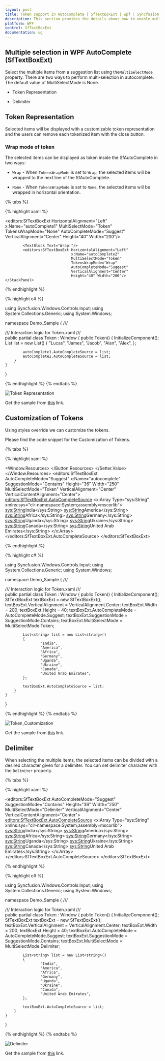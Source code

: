 ```yaml
---
layout: post
title: Token support in AutoComplete | SfTextBoxExt | wpf | Syncfusion
description: This section provides the details about how to enable multi selection mode in AutoComplete in SfTextBoxExt.
platform: WPF
control: SfTextBoxExt
documentation: ug
---
```


## Multiple selection in WPF AutoComplete (SfTextBoxExt)

Select the multiple items from a suggestion list using the`MultiSelectMode` property. There are two ways to perform multi-selection in autocomplete. The default value of MultiSelectMode is None.

* Token Representation

* Delimiter

## Token Representation

Selected items will be displayed with a customizable token representation and the users can remove each tokenized item with the close button.

### Wrap mode of token

The selected items can be displayed as token inside the SfAutoComplete in two ways:

* `Wrap` - When `TokensWrapMode` is set to `Wrap`, the selected items will be wrapped to the next line of the SfAutoComplete.

* `None` - When `TokensWrapMode` is set to `None`, the selected items will be wrapped in horizontal orientation.

{% tabs %}

{% highlight xaml %}

<Window x:Class="Demo_Sample.Token"
        xmlns="http://schemas.microsoft.com/winfx/2006/xaml/presentation"
        xmlns:x="http://schemas.microsoft.com/winfx/2006/xaml"
        xmlns:d="http://schemas.microsoft.com/expression/blend/2008"
        xmlns:editors="clr-namespace:Syncfusion.Windows.Controls.Input;assembly=Syncfusion.SfInput.Wpf"
        xmlns:mc="http://schemas.openxmlformats.org/markup-compatibility/2006"
        xmlns:local="clr-namespace:Demo_Sample"
        mc:Ignorable="d"
        Title="Token" Height="450" Width="800">
    <StackPanel VerticalAlignment="Center">
            <TextBlock Text="None:"/>
            <editors:SfTextBoxExt HorizontalAlignment="Left" 
                                  x:Name="autoComplete1" 
                                  MultiSelectMode="Token"
                                  TokensWrapMode="None"
                                  AutoCompleteMode="Suggest"
                                  VerticalAlignment="Center"
                                  Height="40" Width="200"/>

            <TextBlock Text="Wrap:"/>
            <editors:SfTextBoxExt HorizontalAlignment="Left" 
                                  x:Name="autoComplete2" 
                                  MultiSelectMode="Token"
                                  TokensWrapMode="Wrap"
                                  AutoCompleteMode="Suggest"
                                  VerticalAlignment="Center"
                                  Height="40" Width="200"/>
    </StackPanel>
</Window>

{% endhighlight %}

{% highlight c# %}

using Syncfusion.Windows.Controls.Input;
using System.Collections.Generic;
using System.Windows;

namespace Demo_Sample
{
    /// <summary>
    /// Interaction logic for Token.xaml
    /// </summary>
    public partial class Token : Window
    {
        public Token()
        {
            InitializeComponent();
            List<string> list = new List<string>()
            {
                    "Lucas",
                    "James",
                    "Jacob",
                    "Alan",
                    "Alex",
            };

            autoComplete1.AutoCompleteSource = list;
            autoComplete2.AutoCompleteSource = list;
        }
    }
}

{% endhighlight %}
{% endtabs %}

![Token Representation](Auto-Complete_images/Token.png)

Get the sample from [this](https://www.syncfusion.com/downloads/support/directtrac/general/ze/ImageMemberPath-2093350688) link.

## Customization of Tokens

Using styles override we can customize the tokens.

Please find the code snippet for the Customization of Tokens.

{% tabs %}

{% highlight xaml %}

<Window x:Class="AutoComplete_WPF.MainWindow"
        xmlns="http://schemas.microsoft.com/winfx/2006/xaml/presentation"
        xmlns:x="http://schemas.microsoft.com/winfx/2006/xaml"
        xmlns:d="http://schemas.microsoft.com/expression/blend/2008"
        xmlns:mc="http://schemas.openxmlformats.org/markup-compatibility/2006"
        xmlns:local="clr-namespace:AutoComplete_WPF"
        xmlns:editors="clr-namespace:Syncfusion.Windows.Controls.Input;assembly=Syncfusion.SfInput.Wpf" mc:Ignorable="d"
        Title="MainWindow" Height="450" Width="800">
      <Window.Resources>
        <Style  TargetType="editors:TokenItem">
            <Setter Property="Template">
                <Setter.Value>
                    <ControlTemplate TargetType="editors:TokenItem">
                        <Border x:Name="TokenBorder" Margin="4,4,2,4"  Background="Black"  CornerRadius="10"  Height="{TemplateBinding Height}" >
                            <Grid Margin="2" x:Name="TokenGrid">
                                <Grid.ColumnDefinitions>
                                    <ColumnDefinition Width="auto"/>
                                    <ColumnDefinition Width="*"/>
                                    <ColumnDefinition Width="auto"/>
                                </Grid.ColumnDefinitions>
                                    <TextBlock x:Name="TokenTextBlock" Text="{TemplateBinding Text}" Foreground="White" Grid.Column="1" Margin="2,0,2,3" VerticalAlignment="Center" Padding="4,0,0,0" />
                                    <Button Grid.Column="2" Margin="2"  x:Name="TokenCloseButton" IsTabStop="False" Background="White"  CommandParameter="{Binding RelativeSource={RelativeSource Mode=TemplatedParent}}" >
                                        <Button.Content>
                                            <TextBlock x:Name="TokenButtonContent" Text="&#xE711;" VerticalAlignment="Center" FontSize="10"  Foreground="Black" FontFamily="Segoe MDL2 Assets" />
                                        </Button.Content>
                                    <Button.Resources>
                                        <Style TargetType="{x:Type Border}">
                                            <Setter Property="CornerRadius" Value="13"/>
                                        </Style>
                                    </Button.Resources>
                                </Button>
                            </Grid>
                        </Border>
                    </ControlTemplate>
                </Setter.Value>
            </Setter>
        </Style>
    </Window.Resources>
    <editors:SfTextBoxExt AutoCompleteMode="Suggest"
                          x:Name="autocomplete"
                                  SuggestionMode="Contains"
                                  Height="36"
                                  Width="250"
                                  MultiSelectMode="Token"
                                  VerticalAlignment="Center" 
                          VerticalContentAlignment="Center">
        <editors:SfTextBoxExt.AutoCompleteSource>
            <x:Array Type="sys:String" 
             xmlns:sys="clr-namespace:System;assembly=mscorlib">
                <sys:String>India</sys:String>
                <sys:String>America</sys:String>
                <sys:String>Africa</sys:String>
                <sys:String>Germany</sys:String>
                <sys:String>Uganda</sys:String>
                <sys:String>Ukraine</sys:String>
                <sys:String>Canada</sys:String>
                <sys:String>United Arab Emirates</sys:String>
            </x:Array>
        </editors:SfTextBoxExt.AutoCompleteSource>
    </editors:SfTextBoxExt>
</Window>

{% endhighlight %}

{% highlight c# %}

using Syncfusion.Windows.Controls.Input;
using System.Collections.Generic;
using System.Windows;

namespace Demo_Sample
{
    /// <summary>
    /// Interaction logic for Token.xaml
    /// </summary>
    public partial class Token : Window
    {
        public Token()
        {
            InitializeComponent();
            SfTextBoxExt textBoxExt = new SfTextBoxExt();          
            textBoxExt.VerticalAlignment = VerticalAlignment.Center;
            textBoxExt.Width = 200;
            textBoxExt.Height = 40;
            textBoxExt.AutoCompleteMode = AutoCompleteMode.Suggest;
            textBoxExt.SuggestionMode = SuggestionMode.Contains;
            textBoxExt.MultiSelectMode = MultiSelectMode.Token;
          
            List<string> list = new List<string>()
            {
                    "India",
                    "America",
                    "Africa",
                    "Germany",
                    "Uganda",
                    "Ukraine",
                    "Canada",
                    "United Arab Emirates",
            };

            textBoxExt.AutoCompleteSource = list;
        }
    }
}

{% endhighlight %}
{% endtabs %}

![Token_Customization](Auto-Complete_images/Token_Customization.png)

Get the sample from [this](https://www.syncfusion.com/downloads/support/directtrac/general/ze/Token_Customization112174222) link.

## Delimiter

When selecting the multiple items, the selected items can be divided with a desired character given for a delimiter. You can set delimiter character with the `Delimiter` property.

{% tabs %}

{% highlight xaml %}

<Window x:Class="AutoComplete_WPF.MainWindow"
        xmlns="http://schemas.microsoft.com/winfx/2006/xaml/presentation"
        xmlns:x="http://schemas.microsoft.com/winfx/2006/xaml"
        xmlns:d="http://schemas.microsoft.com/expression/blend/2008"
        xmlns:mc="http://schemas.openxmlformats.org/markup-compatibility/2006"
        xmlns:local="clr-namespace:AutoComplete_WPF"
        xmlns:editors="clr-namespace:Syncfusion.Windows.Controls.Input;assembly=Syncfusion.SfInput.Wpf" mc:Ignorable="d"
        Title="MainWindow" Height="450" Width="800">
    <editors:SfTextBoxExt AutoCompleteMode="Suggest"
                                  SuggestionMode="Contains"
                                  Height="36"
                                  Width="250"
                                  MultiSelectMode="Delimiter"
                                  VerticalAlignment="Center" 
                                  VerticalContentAlignment="Center">
        <editors:SfTextBoxExt.AutoCompleteSource>
            <x:Array Type="sys:String" 
             xmlns:sys="clr-namespace:System;assembly=mscorlib">
                <sys:String>India</sys:String>
                <sys:String>America</sys:String>
                <sys:String>Africa</sys:String>
                <sys:String>Germany</sys:String>
                <sys:String>Uganda</sys:String>
                <sys:String>Ukraine</sys:String>
                <sys:String>Canada</sys:String>
                <sys:String>United Arab Emirates</sys:String>
            </x:Array>
        </editors:SfTextBoxExt.AutoCompleteSource>
    </editors:SfTextBoxExt>
</Window>


{% endhighlight %}

{% highlight c# %}

using Syncfusion.Windows.Controls.Input;
using System.Collections.Generic;
using System.Windows;

namespace Demo_Sample
{
    /// <summary>
    /// Interaction logic for Token.xaml
    /// </summary>
    public partial class Token : Window
    {
        public Token()
        {
            InitializeComponent();
            SfTextBoxExt textBoxExt = new SfTextBoxExt();          
            textBoxExt.VerticalAlignment = VerticalAlignment.Center;
            textBoxExt.Width = 200;
            textBoxExt.Height = 40;
            textBoxExt.AutoCompleteMode = AutoCompleteMode.Suggest;
            textBoxExt.SuggestionMode = SuggestionMode.Contains;
            textBoxExt.MultiSelectMode = MultiSelectMode.Delimiter;
          
            List<string> list = new List<string>()
            {
                    "India",
                    "America",
                    "Africa",
                    "Germany",
                    "Uganda",
                    "Ukraine",
                    "Canada",
                    "United Arab Emirates",
            };

            textBoxExt.AutoCompleteSource = list;
        }
    }
}

{% endhighlight %}
{% endtabs %}

![Delimiter](Auto-Complete_images/Delimiter.png)

Get the sample from [this](https://www.syncfusion.com/downloads/support/directtrac/general/ze/Delimiter_WPF-520539446) link.
